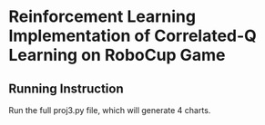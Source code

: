 # Reinforcement Learning Implementation of Correlated-Q Learning on RoboCup Game

## Running Instruction
Run the full proj3.py file, which will generate 4 charts.
